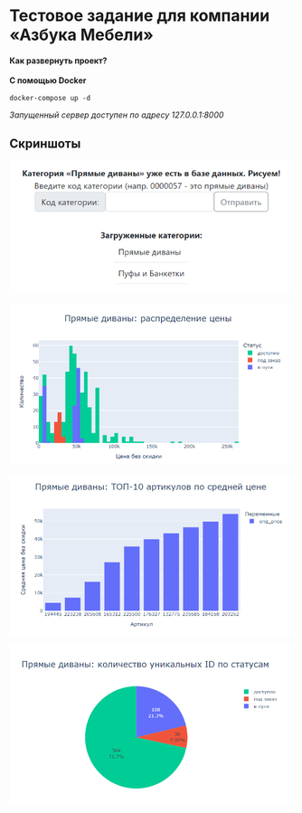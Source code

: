# Тестовое задание для компании «Азбука Мебели»


#### Как развернуть проект?

**С помощью Docker**

    docker-compose up -d
    
*Запущенный сервер доступен по адресу 127.0.0.1:8000*


## Скриншоты

<p align="center">
  <img src="https://github.com/EvilPug/furniture_analysis/raw/master/screenshots/category_select.png" />
</p>

<p align="center">
  <img src="https://github.com/EvilPug/furniture_analysis/raw/master/screenshots/graph_1.png" />
</p>

<p align="center">
  <img src="https://github.com/EvilPug/furniture_analysis/raw/master/screenshots/graph_2.png" />
</p>

<p align="center">
  <img src="https://github.com/EvilPug/furniture_analysis/raw/master/screenshots/graph_3.png" />
</p>

